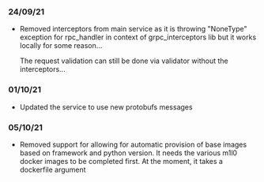 ### 24/09/21

* Removed interceptors from main service as it is throwing "NoneType" exception for rpc_handler in context of grpc_interceptors lib but it works locally for some reason...

  The request validation can still be done via validator without the interceptors...

### 01/10/21

* Updated the service to use new protobufs messages

### 05/10/21

* Removed support for allowing for automatic provision of base images based on framework and python version. It needs the various m1l0 docker images to be completed first. At the moment, it takes a dockerfile argument